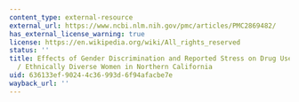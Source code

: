 ```yaml
---
content_type: external-resource
external_url: https://www.ncbi.nlm.nih.gov/pmc/articles/PMC2869482/
has_external_license_warning: true
license: https://en.wikipedia.org/wiki/All_rights_reserved
status: ''
title: Effects of Gender Discrimination and Reported Stress on Drug Use among Racially
  / Ethnically Diverse Women in Northern California
uid: 636133ef-9024-4c36-993d-6f94afacbe7e
wayback_url: ''
---
```

